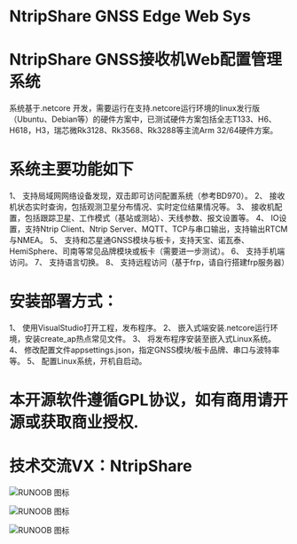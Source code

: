 # NtripShare GNSS Edge Web Sys
# NtripShare GNSS接收机Web配置管理系统

系统基于.netcore 开发，需要运行在支持.netcore运行环境的linux发行版（Ubuntu、Debian等）的硬件方案中，已测试硬件方案包括全志T133、H6、H618，H3，瑞芯微Rk3128、Rk3568、Rk3288等主流Arm 32/64硬件方案。

# 系统主要功能如下
1、	支持局域网网络设备发现，双击即可访问配置系统（参考BD970）。
2、	接收机状态实时查询，包括观测卫星分布情况、实时定位结果情况等。
3、	接收机配置，包括跟踪卫星、工作模式（基站或测站）、天线参数、报文设置等。
4、	IO设置，支持Ntrip Client、Ntrip Server、MQTT、TCP与串口输出，支持输出RTCM与NMEA。
5、	支持和芯星通GNSS模块与板卡，支持天宝、诺瓦泰、HemiSphere、司南等常见品牌模块或板卡（需要进一步测试）。
6、	支持手机端访问。
7、	支持语言切换。
8、	支持远程访问（基于frp，请自行搭建frp服务器）


# 安装部署方式：
1、	使用VisualStudio打开工程，发布程序。
2、	嵌入式端安装.netcore运行环境，安装create_ap热点常见文件。
3、	将发布程序安装至嵌入式Linux系统。
4、	修改配置文件appsettings.json，指定GNSS模块/板卡品牌、串口与波特率等。
5、	配置Linux系统，开机自启动。

# 本开源软件遵循GPL协议，如有商用请开源或获取商业授权.
# 技术交流VX：NtripShare

![RUNOOB 图标](https://i-blog.csdnimg.cn/direct/377184429ede4d30b915a2a352a4b813.jpeg)

![RUNOOB 图标](https://i-blog.csdnimg.cn/direct/52cbe051257e40e49e945347f756233f.jpeg)

![RUNOOB 图标](https://i-blog.csdnimg.cn/direct/e9175e3d74164025b9027baebc746317.jpeg)

